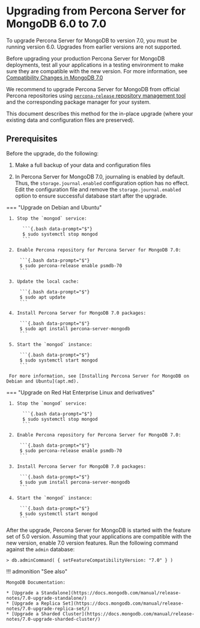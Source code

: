 # Upgrading from Percona Server for MongoDB 6.0 to 7.0

To upgrade Percona Server for MongoDB to version 7.0, you must be running version
6.0. Upgrades from earlier versions are not supported.

Before upgrading your production Percona Server for MongoDB deployments, test all your applications
in a testing environment to make sure they are compatible with the new version.
For more information, see [Compatibility Changes in MongoDB 7.0](https://www.mongodb.com/docs/v7.0/release-notes/7.0-compatibility/)

We recommend to upgrade Percona Server for MongoDB from official Percona repositories using [`percona-release` repository management tool](https://docs.percona.com/percona-software-repositories/index.html) and
the corresponding package manager for your system. 

This document describes this method for the in-place upgrade (where your existing
data and configuration files are preserved).

## Prerequisites

Before the upgrade, do the following:

1. Make a full backup of your data and configuration files

2. In Percona Server for MongoDB 7.0, journaling is enabled by default. Thus,  the `storage.journal.enabled` configuration option has no effect. Edit the configuration file and remove the `storage.journal.enabled` option to ensure successful database start after the upgrade. 

=== "Upgrade on Debian and Ubuntu"

     1. Stop the `mongod` service:

          ```{.bash data-prompt="$"}
          $ sudo systemctl stop mongod
          ```

     2. Enable Percona repository for Percona Server for MongoDB 7.0:

         ```{.bash data-prompt="$"}
         $ sudo percona-release enable psmdb-70
         ```

     3. Update the local cache:

         ```{.bash data-prompt="$"}
         $ sudo apt update
         ```

     4. Install Percona Server for MongoDB 7.0 packages:

         ```{.bash data-prompt="$"}
         $ sudo apt install percona-server-mongodb
         ```

     5. Start the `mongod` instance:

         ```{.bash data-prompt="$"}
         $ sudo systemctl start mongod
         ```

     For more information, see [Installing Percona Server for MongoDB on Debian and Ubuntu](apt.md).

=== "Upgrade on Red Hat Enterprise Linux and derivatives"

     1. Stop the `mongod` service:

          ```{.bash data-prompt="$"}
          $ sudo systemctl stop mongod
          ```

     2. Enable Percona repository for Percona Server for MongoDB 7.0:

         ```{.bash data-prompt="$"}
         $ sudo percona-release enable psmdb-70
         ``` 

     3. Install Percona Server for MongoDB 7.0 packages:

         ```{.bash data-prompt="$"}
         $ sudo yum install percona-server-mongodb
         ```

     4. Start the `mongod` instance:

         ```{.bash data-prompt="$"}
         $ sudo systemctl start mongod
         ```

After the upgrade, Percona Server for MongoDB is started with the feature set of 5.0 version. Assuming that your applications are compatible with the new version, enable 7.0 version features. Run the following command against the `admin` database:

```{.javascript data-prompt=">"}
> db.adminCommand( { setFeatureCompatibilityVersion: "7.0" } )
```

!!! admonition "See also"

    MongoDB Documentation:

    * [Upgrade a Standalone](https://docs.mongodb.com/manual/release-notes/7.0-upgrade-standalone/)
    * [Upgrade a Replica Set](https://docs.mongodb.com/manual/release-notes/7.0-upgrade-replica-set/)
    * [Upgrade a Sharded Cluster](https://docs.mongodb.com/manual/release-notes/7.0-upgrade-sharded-cluster/)

